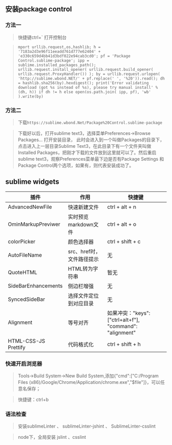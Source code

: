 ## 安装package control

### 方法一
> 快捷键ctrl+` 打开控制台

> `mport urllib.request,os,hashlib; h = '7183a2d3e96f11eeadd761d777e62404' + 'e330c659d4bb41d3bdf022e94cab3cd0'; pf = 'Package Control.sublime-package'; ipp = sublime.installed_packages_path(); urllib.request.install_opener( urllib.request.build_opener( urllib.request.ProxyHandler()) ); by = urllib.request.urlopen( 'http://sublime.wbond.NET/' + pf.replace(' ', '%20')).read(); dh = hashlib.sha256(by).hexdigest(); print('Error validating download (got %s instead of %s), please try manual install' % (dh, h)) if dh != h else open(os.path.join( ipp, pf), 'wb' ).write(by)`

### 方法二

> 下载`https://sublime.wbond.Net/Package%20Control.sublime-package`

> 下载好以后，打开sublime text3，选择菜单Preferences->Browse Packages... 打开安装目录，
此时会进入到一个叫做Packages的目录下，点击进入上一层目录Sublime Text3，在此目录下有一个文件夹叫做Installed Packages，把刚才下载的文件放到这里就可以了。然后重启sublime text3，观察Preferences菜单最下边是否有Package Settings 和Package Control两个选项，如果有，则代表安装成功了。


## sublime widgets

| 插件        			| 作用                   | 快捷键            |
| ----------- 			| -----------------------| --------------    |
|AdvancedNewFile		| 快速新建文件           | ctrl + alt + n    |
|OminMarkupPreviwer		| 实时预览markdown文件 	 | ctrl + alt + o    |
|colorPicker			| 颜色选择器			 | ctrl + shift + c  |
|AutoFileName			| src、href时，文件路径提示 | 无 |
|QuoteHTML				| HTML转为字符串		 | 暂无	|
|SideBarEnhancements	| 侧边栏增强			 | 无 |
|SyncedSideBar			| 选择文件定位到对应目录 | 无 |
|Alignment | 等号对齐| 如果冲突："keys": ["ctrl+alt+f"], "command": "alignment" |
|HTML-CSS-JS Prettify| 代码格式化| ctrl + shift + h|


### 快速开启浏览器
> Tools->Build System->New Build System,添加{"cmd":["C:/Program Files (x86)/Google/Chrome/Application/chrome.exe","$file"]}，可以任意名保存；

> 快捷键：ctrl+b

### 语法检查
> 安装sublimeLinter 、 sublimeLinter-jshint 、 SublimeLinter-csslint

> node下，全局安装 jslint 、csslint